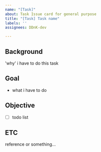 ```yaml
---
name: "[Task]"
about: Task Issue card for general purpose
title: "[Task] Task name"
labels: ''
assignees: DDnK-dev

---
```


## Background

'why' i have to do this task

## Goal

- what i have to do

## Objective

- [ ] todo list

## ETC

reference or something...

